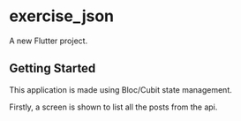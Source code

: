 # exercise_json

A new Flutter project.

## Getting Started

This application is made using Bloc/Cubit state management.

Firstly, a screen is shown to list all the posts from the api.
